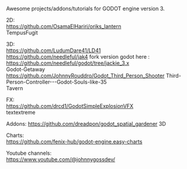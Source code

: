 Awesome projects/addons/tutorials for GODOT engine version 3.

2D:  
https://github.com/OsamaElHariri/oriks_lantern  
TempusFugit

3D:  
https://github.com/LudumDare41/LD41  
https://github.com/needleful/jak4 fork version godot here : https://github.com/needleful/godot/tree/jackie_3.x  
Godot-Getaway  
https://github.com/JohnnyRouddro/Godot_Third_Person_Shooter
Third-Person-Controller---Godot-Souls-like-35  
Tavern  

FX:  
https://github.com/drcd1/GodotSimpleExplosionVFX  
textextreme  

Addons:
https://github.com/dreadpon/godot_spatial_gardener 3D

Charts:  
https://github.com/fenix-hub/godot-engine.easy-charts  

Youtube channels:  
https://www.youtube.com/@johnnygossdev/  
